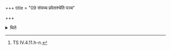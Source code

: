 +++
title = "09 संयच्च प्रवेताश्चेति पञ्च"

+++

<details><summary>थिते</summary>

9. (At that time) with saṁyacca pracetāśca...[^1] the Adhvaryu should place five bricks (each) with a separate formula on the Uttaravedi; the Lokaṁpr̥ṇa (-bricks) as per requirement and then loose soil.  

[^1]: TS IV.4.11.h-n.  
</details>
